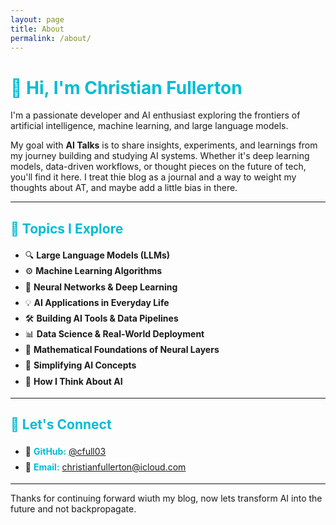 ```yaml
---
layout: page
title: About
permalink: /about/
---
```



<style>
  h1, h2, h3 {
    color: #00bcd4;
  }
  ul {
    line-height: 1.8;
  }
  .highlight {
    font-weight: bold;
    color: #00bcd4;
  }
</style>


# 👋 Hi, I'm Christian Fullerton

I'm a passionate developer and AI enthusiast exploring the frontiers of artificial intelligence, machine learning, and large language models.

My goal with **AI Talks** is to share insights, experiments, and learnings from my journey building and studying AI systems. Whether it's deep learning models, data-driven workflows, or thought pieces on the future of tech, you'll find it here. I treat thie blog as a journal and a way to weight my thoughts about AT, and maybe add a little bias in there.


---

## 🧠 Topics I Explore

- 🔍 **Large Language Models (LLMs)**
- ⚙️ **Machine Learning Algorithms**
- 🧮 **Neural Networks & Deep Learning**
- 💡 **AI Applications in Everyday Life**
- 🛠️ **Building AI Tools & Data Pipelines**
- 📊 **Data Science & Real-World Deployment**
- 📐 **Mathematical Foundations of Neural Layers**
- 🧘 **Simplifying AI Concepts**
- 🧠 **How I Think About AI**

---

## 🚀 Let's Connect

- 💼 <span class="highlight">GitHub:</span> [@cfull03](https://github.com/cfull03)
- 📧 <span class="highlight">Email:</span> [christianfullerton@icloud.com](mailto:christianfullerton@icloud.com)

---

Thanks for continuing forward wiuth my blog, now lets transform AI into the future and not backpropagate.

